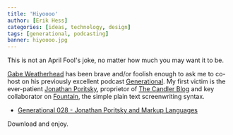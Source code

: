 ```yaml
---
title: 'Hiyoooo'
author: [Erik Hess]
categories: [ideas, technology, design]
tags: [generational, podcasting]
banner: hiyoooo.jpg
---
```


This is not an April Fool's joke, no matter how much you may want it to be.

[Gabe Weatherhead](http://macdrifter.com) has been brave and/or foolish enough to ask me to co-host on his previously excellent podcast [Generational](http://www.70decibels.com/generational/). My first victim is the ever-patient [Jonathan Poritsky](http://twitter.com/poritsky), proprietor of [The Candler Blog](http://candlerblog.com/) and key collaborator on [Fountain](http://fountain.io), the simple plain text screenwriting syntax.

* [Generational 028 - Jonathan Poritsky and Markup Languages](http://www.70decibels.com/generational/2013/4/1/028-jonathan-poritsky-and-markup-languages.html)

Download and enjoy.